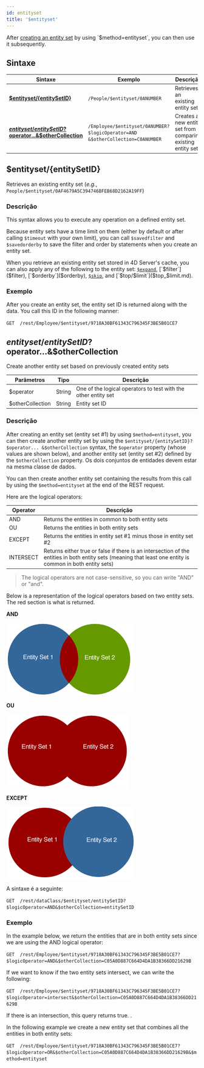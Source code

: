 ```yaml
---
id: entityset
title: '$entityset'
---
```


After [creating an entity set]($method.md#methodentityset) by using `$method=entityset`, you can then use it subsequently.

## Sintaxe

| Sintaxe                                                                                                    | Exemplo                                                                            | Descrição                                                    |
| ---------------------------------------------------------------------------------------------------------- | ---------------------------------------------------------------------------------- | ------------------------------------------------------------ |
| [**$entityset/{entitySetID}**](#entitysetentitySetID)                                                      | `/People/$entityset/0ANUMBER`                                                      | Retrieves an existing entity set                             |
| [**$entityset/{entitySetID}?$operator...&$otherCollection**](#entitysetentitysetidoperatorothercollection) | `/Employee/$entityset/0ANUMBER?$logicOperator=AND &$otherCollection=C0ANUMBER` | Creates a new entity set from comparing existing entity sets |

## $entityset/{entitySetID}

Retrieves an existing entity set (*e.g.*, `People/$entityset/0AF4679A5C394746BFEB68D2162A19FF`)

### Descrição

This syntax allows you to execute any operation on a defined entity set.

Because entity sets have a time limit on them (either by default or after calling `$timeout` with your own limit), you can call `$savedfilter` and `$savedorderby` to save the filter and order by statements when you create an entity set.

When you retrieve an existing entity set stored in 4D Server's cache, you can also apply any of the following to the entity set: [`$expand`]($expand.md), [`$filter`]($filter), [`$orderby`]($orderby), [`$skip`]($skip.md), and [`$top/$limit`]($top_$limit.md).

### Exemplo

After you create an entity set, the entity set ID is returned along with the data. You call this ID in the following manner:

 `GET  /rest/Employee/$entityset/9718A30BF61343C796345F3BE5B01CE7`

## $entityset/{entitySetID}?$operator...&$otherCollection

Create another entity set based on previously created entity sets

| Parâmetros       | Tipo   | Descrição                                                      |
| ---------------- | ------ | -------------------------------------------------------------- |
| $operator        | String | One of the logical operators to test with the other entity set |
| $otherCollection | String | Entity set ID                                                  |

### Descrição

After creating an entity set (entity set #1) by using `$method=entityset`, you can then create another entity set by using the `$entityset/{entitySetID}?$operator... &$otherCollection` syntax, the `$operator` property (whose values are shown below), and another entity set (entity set #2) defined by the `$otherCollection` property. Os dois conjuntos de entidades devem estar na mesma classe de dados.

You can then create another entity set containing the results from this call by using the `$method=entityset` at the end of the REST request.

Here are the logical operators:

| Operator  | Descrição                                                                                                                                                  |
| --------- | ---------------------------------------------------------------------------------------------------------------------------------------------------------- |
| AND       | Returns the entities in common to both entity sets                                                                                                         |
| OU        | Returns the entities in both entity sets                                                                                                                   |
| EXCEPT    | Returns the entities in entity set #1 minus those in entity set #2                                                                                         |
| INTERSECT | Returns either true or false if there is an intersection of the entities in both entity sets (meaning that least one entity is common in both entity sets) |
> The logical operators are not case-sensitive, so you can write "AND" or "and".

Below is a representation of the logical operators based on two entity sets. The red section is what is returned.

**AND**

![](../assets/en/REST/and.png)

**OU**

![](../assets/en/REST/or.png)

**EXCEPT**

![](../assets/en/REST/except.png)

A sintaxe é a seguinte:

 `GET  /rest/dataClass/$entityset/entitySetID?$logicOperator=AND&$otherCollection=entitySetID`

### Exemplo

In the example below, we return the entities that are in both entity sets since we are using the AND logical operator:

 `GET  /rest/Employee/$entityset/9718A30BF61343C796345F3BE5B01CE7?$logicOperator=AND&$otherCollection=C05A0D887C664D4DA1B38366DD21629B`

If we want to know if the two entity sets intersect, we can write the following:

 `GET  /rest/Employee/$entityset/9718A30BF61343C796345F3BE5B01CE7?$logicOperator=intersect&$otherCollection=C05A0D887C664D4DA1B38366DD21629B`

If there is an intersection, this query returns true. .

In the following example we create a new entity set that combines all the entities in both entity sets:

`GET  /rest/Employee/$entityset/9718A30BF61343C796345F3BE5B01CE7?$logicOperator=OR&$otherCollection=C05A0D887C664D4DA1B38366DD21629B&$method=entityset`
